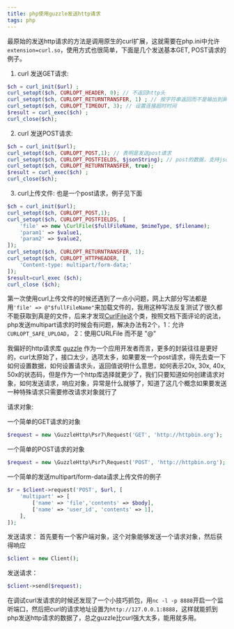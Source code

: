 ```yaml
---
title: php使用guzzle发送http请求
tags: php
---
```


最原始的发送http请求的方法是调用原生的curl扩展，这就需要在php.ini中允许
`extension=curl.so`，使用方式也很简单，下面是几个发送基本GET, POST请求的例子。

1. curl 发送GET请求:
```php
$ch = curl_init($url) ;
curl_setopt($ch, CURLOPT_HEADER, 0); // 不返回http头
curl_setopt($ch, CURLOPT_RETURNTRANSFER, 1) ; // 按字符串返回而不是输出到屏幕上
curl_setopt($ch, CURLOPT_TIMEOUT, 3); // 设置连接超时时间
$result = curl_exec($ch) ;
curl_close($ch);
```

2. curl 发送POST请求:
```php
$ch = curl_init($url);
curl_setopt($ch, CURLOPT_POST,1); // 表明是发送post请求
curl_setopt($ch, CURLOPT_POSTFIELDS, $jsonString); // post的数据，支持json字符串和http_build_query之后的参数
curl_setopt($ch, CURLOPT_RETURNTRANSFER, true);
$result = curl_exec($ch) ;
curl_close($ch);
```

3. curl上传文件:
也是一个post请求，例子见下面
```php
$ch = curl_init($url);
curl_setopt($ch, CURLOPT_POST,1);
curl_setopt($ch, CURLOPT_POSTFIELDS, [
    'file' => new \CurlFile($fullFileName, $mimeType, $filename);
    'param1' => $value1,
    'param2' => $value2,
]);
curl_setopt($ch, CURLOPT_RETURNTRANSFER, 1);
curl_setopt($ch, CURLOPT_HTTPHEADER, [
    'Content-type: multipart/form-data;'
]);
$result=curl_exec ($ch);
curl_close ($ch);
```

第一次使用curl上传文件的时候还遇到了一点小问题，网上大部分写法都是用`'file' => @"$fullFileName"`来加载文件的，我用这种写法反复测试了很久都不能获取到真是的文件，后来才发现[CurlFile](https://secure.php.net/manual/en/class.curlfile.php)这个类，按照文档下面评论的说法，php发送multipart请求的时候会有问题，解决办法有2个，1：允许`CURLOPT_SAFE_UPLOAD`， 2：使用CURLFile 而不是 "@"

我偏好的http请求库 [guzzle](https://github.com/guzzle/guzzle)
作为一个应用开发者而言，更多的封装往往是更好的，curl太原始了，接口太少，选项太多，如果要发一个post请求，得先去查一下如何设置数据，如何设置请求头，返回值说明什么意思，如何表示20x, 30x, 40x, 50x的状态码，但是作为一个http库选择就更少了，我们只要知道如何创建请求对象，如何发送请求，响应对象，异常是什么就够了，知道了这几个概念如果要发送一种特殊请求只需要修改请求对象就行了

请求对象:

一个简单的GET请求的对象
```php
$request = new \GuzzleHttp\Psr7\Request('GET', 'http://httpbin.org');
```

一个简单的POST请求的对象
```php
$request = new \GuzzleHttp\Psr7\Request('POST', 'http://httpbin.org');
```

一个简单的发送multipart/form-data请求上传文件的例子
```php
$r = $client->request('POST', $url, [
    'multipart' => [
        ['name' => 'file','contents' => $body],
        ['name' => 'user_id', 'contents' => 1],
    ],
]);
```

发送请求：
首先要有一个客户端对象，这个对象能够发送一个请求对象，然后获得响应
```php
$client = new Client();
```
发送请求：
```php
$client->send($request);
```

在调试curl发请求的时候还发现了一个小技巧抓包，用`nc -l -p 8888`开启一个监听端口，然后把curl的请求地址设置为`http://127.0.0.1:8888`，这样就能抓到php发送http请求的数据了，总之guzzle比curl强大太多，能用就多用。
